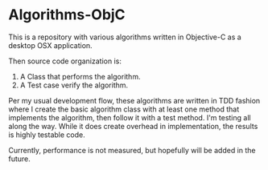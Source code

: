 # Algorithms-ObjC

This is a repository with various algorithms written in Objective-C as a desktop OSX application.  

Then source code organization is:

1.   A Class that performs the algorithm.
2.   A Test case verify the algorithm.

Per my usual development flow, these algorithms are written in TDD fashion where I create the basic algorithm class with at least one method that implements the algorithm, then follow it with a test method.  I'm testing all along the way.  While it does create overhead in implementation, the results is highly testable code.  


Currently, performance is not measured, but hopefully will be added in the future.
